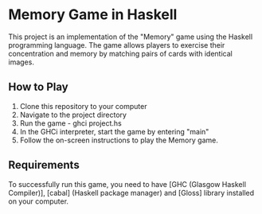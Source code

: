 # Memory Game in Haskell
This project is an implementation of the "Memory" game using the Haskell programming language. The game allows players to exercise their concentration and memory by matching pairs of cards with identical images.

## How to Play
1. Clone this repository to your computer
2. Navigate to the project directory
3. Run the game - ghci project.hs
4. In the GHCi interpreter, start the game by entering "main"
5. Follow the on-screen instructions to play the Memory game.
   
## Requirements
To successfully run this game, you need to have [GHC (Glasgow Haskell Compiler)], [cabal] (Haskell package manager) and [Gloss] library installed on your computer.
